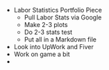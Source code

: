 - Labor Statistics Portfolio Piece
	- Pull Labor Stats via Google
	- Make 2-3 plots
	- Do 2-3 stats test
	- Put all in a Markdown file
- Look into UpWork and Fiver
- Work on game a bit
- 